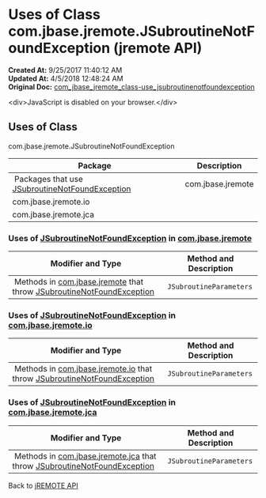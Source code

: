 # Uses of Class com.jbase.jremote.JSubroutineNotFoundException (jremote API)

**Created At:** 9/25/2017 11:40:12 AM  
**Updated At:** 4/5/2018 12:48:24 AM  
**Original Doc:** [com_jbase_jremote_class-use_jsubroutinenotfoundexception](https://docs.jbase.com/39249-class-use/com_jbase_jremote_class-use_jsubroutinenotfoundexception)  

<!--<br>    try {<br>        if (location.href.indexOf('is-external=true') == -1) {<br>            parent.document.title="Uses of Class com.jbase.jremote.JSubroutineNotFoundException (jremote   API)";<br>        }<br>    }<br>    catch(err) {<br>    }<br>//-->&lt;div&gt;JavaScript is disabled on your browser.&lt;/div&gt;


<!--<br>  allClassesLink = document.getElementById("allclasses\_navbar\_top");<br>  if(window==top) {<br>    allClassesLink.style.display = "block";<br>  }<br>  else {<br>    allClassesLink.style.display = "none";<br>  }<br>  //-->

## Uses of Class
com.jbase.jremote.JSubroutineNotFoundException

| Package<br> | Description<br> |
| --- | --- |
 Packages that use [JSubroutineNotFoundException](./../../jsubroutinenotfoundexception-%28jremote-api%29 "class in com.jbase.jremote")  | com.jbase.jremote<br> |  <br> |
| com.jbase.jremote.io<br> |  <br> |
| com.jbase.jremote.jca<br> |  <br> |





### Uses of [JSubroutineNotFoundException](./../../jsubroutinenotfoundexception-%28jremote-api%29 "class in com.jbase.jremote") in [com.jbase.jremote](./../../../../jremote-api)


| Modifier and Type<br> | Method and Description<br> |
| --- | --- |
 Methods in [com.jbase.jremote](./../../../../jremote-api) that throw [JSubroutineNotFoundException](./../../jsubroutinenotfoundexception-%28jremote-api%29 "class in com.jbase.jremote")  | `JSubroutineParameters`<br> | JConnection.`call(String subroutineName, JSubroutineParameters parameters)`<br>Call a jBASE subroutine.<br> |






### Uses of [JSubroutineNotFoundException](./../../jsubroutinenotfoundexception-%28jremote-api%29 "class in com.jbase.jremote") in [com.jbase.jremote.io](./../../io/com.jbase.jremote.io-%28jremote---api%29)


| Modifier and Type<br> | Method and Description<br> |
| --- | --- |
 Methods in [com.jbase.jremote.io](./../../io/com.jbase.jremote.io-%28jremote---api%29) that throw [JSubroutineNotFoundException](./../../jsubroutinenotfoundexception-%28jremote-api%29 "class in com.jbase.jremote")  | `JSubroutineParameters`<br> | JConnectionImpl.`call(String subroutineName, JSubroutineParameters parameters)` <br> |






### Uses of [JSubroutineNotFoundException](./../../jsubroutinenotfoundexception-%28jremote-api%29 "class in com.jbase.jremote") in [com.jbase.jremote.jca](./../../jca/com.jbase.jremote.jca-%28jremote---api%29)


| Modifier and Type<br> | Method and Description<br> |
| --- | --- |
 Methods in [com.jbase.jremote.jca](./../../jca/com.jbase.jremote.jca-%28jremote---api%29) that throw [JSubroutineNotFoundException](./../../jsubroutinenotfoundexception-%28jremote-api%29 "class in com.jbase.jremote")  | `JSubroutineParameters`<br> | WrappedJConnection.`call(String subroutineName, JSubroutineParameters parameters)`<br>Call jBASE subroutine.<br> |

Back to [jREMOTE API](com_jbase_jremote_package-summary)
